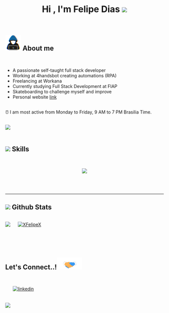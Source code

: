 
<h1 align="center"><b>Hi , I'm Felipe Dias </b><img src="https://media.giphy.com/media/hvRJCLFzcasrR4ia7z/giphy.gif" width="35"></h1>

<br>
	

## <img src="files/gifs/about_me.gif" style="width: 50px;" /> **About me**


<br>

- A passionate self-taught full stack developer
- Working at 4handsbot creating automations (RPA)
- Freelancing at Workana
- Currently studying Full Stack Development at FIAP
- Skateboarding to challenge myself and improve
- Personal website [link](https://www.felipecode.com.br)

<br>
⏰ I am most active from Monday to Friday, 9 AM to 7 PM Brasilia Time.
<br><br>

<img src="https://user-images.githubusercontent.com/73097560/115834477-dbab4500-a447-11eb-908a-139a6edaec5c.gif"><br><br>

## <img src="https://media2.giphy.com/media/QssGEmpkyEOhBCb7e1/giphy.gif?cid=ecf05e47a0n3gi1bfqntqmob8g9aid1oyj2wr3ds3mg700bl&rid=giphy.gif" width ="25"><b> Skills</b>
<br>

<p align="center">
  <a href="https://skillicons.dev">
    <img src="https://skillicons.dev/icons?i=vim,bash,powershell,gcp,git,aws,css,discord,docker,postgres,express,figma,sqlite,github,html,java,php,js,linux,md,materialui,nginx,mongodb,mysql,nodejs,postman,py,react,redux,tailwind,ts,vscode,kubernetes,bootstrap,eclipse,githubactions,graphql,hibernate,jest,jquery,laravel,maven,mint,notion,npm,regex,spring,styledcomponents,selenium,wordpress&perline=14" />
  </a>
</p>

<br>
<br>

-----



## <img src="https://media.giphy.com/media/iY8CRBdQXODJSCERIr/giphy.gif" width="35"><b> Github Stats </b>
<br>

<div align="left">

<a href="https://github.com/XFelipeX/">
  <img src="https://github-readme-stats.vercel.app/api?username=XFelipeX&include_all_commits=true&count_private=true&show_icons=true&line_height=20&title_color=7A7ADB&icon_color=2234AE&text_color=D3D3D3&bg_color=0,000000,130F40" width="400" style="margin-right:1.5rem;  vertical-align: top;"/><img src="https://github-readme-stats.vercel.app/api/top-langs?username=XFelipeX&show_icons=true&locale=en&layout=compact&line_height=20&title_color=7A7ADB&icon_color=2234AE&text_color=D3D3D3&bg_color=0,000000,130F40" width="375"  alt="XFelipeX"/>
</a>
</div>

<br>
<br>



<br>
<br>

## <b> Let's Connect..!</b><img src="files/gifs/handshake.gif" style="width: 80px;"></img>
<br>

<div align='left'>

<ul>


<a href="https://www.linkedin.com/in/felipe-dias-1a6302181/" target="_blank">
<img src="https://img.shields.io/badge/linkedin:  Felipe-%2300acee.svg?color=405DE6&style=for-the-badge&logo=linkedin&logoColor=white" alt=linkedin style="margin-bottom: 5px;"/>
</a>

</div>

<br>
<img src="https://user-images.githubusercontent.com/73097560/115834477-dbab4500-a447-11eb-908a-139a6edaec5c.gif">


